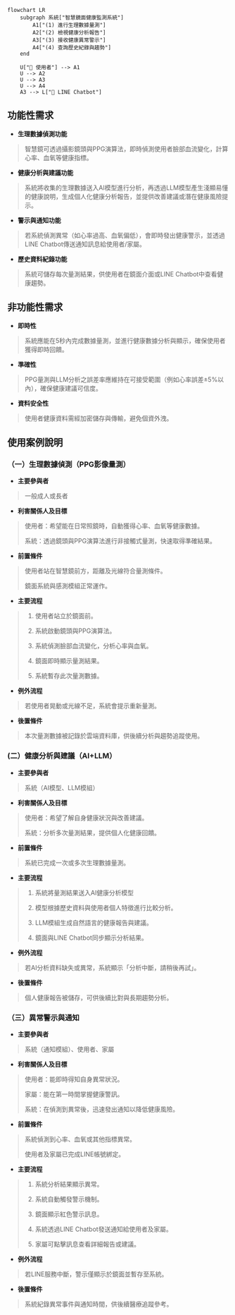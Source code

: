 ```mermaid
flowchart LR
    subgraph 系統["智慧鏡面健康監測系統"]
        A1["(1) 進行生理數據量測"]
        A2["(2) 檢視健康分析報告"]
        A3["(3) 接收健康異常警示"]
        A4["(4) 查詢歷史紀錄與趨勢"]
    end

    U["👤 使用者"] --> A1
    U --> A2
    U --> A3
    U --> A4
    A3 --> L["💬 LINE Chatbot"]
```

## 功能性需求

* **生理數據偵測功能**

> 智慧鏡可透過攝影鏡頭與PPG演算法，即時偵測使用者臉部血流變化，計算心率、血氧等健康指標。

* **健康分析與建議功能**

> 系統將收集的生理數據送入AI模型進行分析，再透過LLM模型產生淺顯易懂的健康說明，生成個人化健康分析報告，並提供改善建議或潛在健康風險提示。

* **警示與通知功能**

> 若系統偵測異常（如心率過高、血氧偏低），會即時發出健康警示，並透過LINE Chatbot傳送通知訊息給使用者/家屬。

* **歷史資料紀錄功能**

> 系統可儲存每次量測結果，供使用者在鏡面介面或LINE Chatbot中查看健康趨勢。

## 非功能性需求

* **即時性**

> 系統應能在5秒內完成數據量測，並進行健康數據分析與顯示，確保使用者獲得即時回饋。

* **準確性**

> PPG量測與LLM分析之誤差率應維持在可接受範圍（例如心率誤差±5%以內），確保健康建議可信度。

* **資料安全性**

> 使用者健康資料需經加密儲存與傳輸，避免個資外洩。

## 使用案例說明
### （一）生理數據偵測（PPG影像量測）

* **主要參與者**
 > 一般成人或長者

* **利害關係人及目標**

>使用者：希望能在日常照鏡時，自動獲得心率、血氧等健康數據。
>
>系統：透過鏡頭與PPG演算法進行非接觸式量測，快速取得準確結果。

* **前置條件**

>使用者站在智慧鏡前方，距離及光線符合量測條件。
>
>鏡面系統與感測模組正常運作。

* **主要流程**

>1. 使用者站立於鏡面前。
>   
>2. 系統啟動鏡頭與PPG演算法。
>   
>3. 系統偵測臉部血流變化，分析心率與血氧。
>   
>4. 鏡面即時顯示量測結果。
>   
>5. 系統暫存此次量測數據。

* **例外流程**

>若使用者晃動或光線不足，系統會提示重新量測。

* **後置條件**

>本次量測數據被記錄於雲端資料庫，供後續分析與趨勢追蹤使用。

### (二）健康分析與建議（AI+LLM）
* **主要參與者**

>系統（AI模型、LLM模組）

* **利害關係人及目標**

>使用者：希望了解自身健康狀況與改善建議。
>
>系統：分析多次量測結果，提供個人化健康回饋。

* **前置條件**

>系統已完成一次或多次生理數據量測。

* **主要流程**

>1. 系統將量測結果送入AI健康分析模型
>   
>2. 模型根據歷史資料與使用者個人特徵進行比較分析。
>   
>3. LLM模組生成自然語言的健康報告與建議。
>   
>4. 鏡面與LINE Chatbot同步顯示分析結果。

* **例外流程**

>若AI分析資料缺失或異常，系統顯示「分析中斷，請稍後再試」。

* **後置條件**

>個人健康報告被儲存，可供後續比對與長期趨勢分析。

### （三）異常警示與通知
* **主要參與者**

>系統（通知模組）、使用者、家屬

* **利害關係人及目標**

>使用者：能即時得知自身異常狀況。
>
>家屬：能在第一時間掌握健康警訊。
>
>系統：在偵測到異常後，迅速發出通知以降低健康風險。

* **前置條件**

>系統偵測到心率、血氧或其他指標異常。
>
>使用者及家屬已完成LINE帳號綁定。

* **主要流程**

>1. 系統分析結果顯示異常。
>   
>2. 系統自動觸發警示機制。
>    
>3. 鏡面顯示紅色警示訊息。
>   
>4. 系統透過LINE Chatbot發送通知給使用者及家屬。
>   
>5. 家屬可點擊訊息查看詳細報告或建議。

* **例外流程**

>若LINE服務中斷，警示僅顯示於鏡面並暫存至系統。

* **後置條件**

>系統紀錄異常事件與通知時間，供後續醫療追蹤參考。


